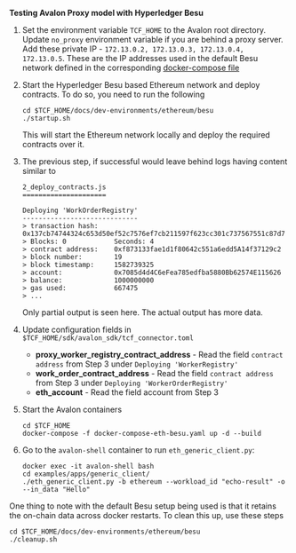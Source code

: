 
**Testing Avalon Proxy model with Hyperledger Besu**
1.  Set the environment variable ``TCF_HOME`` to the Avalon root directory. Update ``no_proxy`` environment variable if you are behind a proxy
    server. Add these private IP - ``172.13.0.2, 172.13.0.3, 172.13.0.4, 172.13.0.5``. These are the IP addresses used in the default Besu 
    network defined in the corresponding [docker-compose file](dev-environments/besu/docker-compose.yaml)

2. Start the Hyperledger Besu based Ethereum network and deploy contracts. To do so, you need to run the following
    ```
    cd $TCF_HOME/docs/dev-environments/ethereum/besu
    ./startup.sh
    ```
    This will start the Ethereum network locally and deploy the required contracts over it.

3. The previous step, if successful would leave behind logs having content similar to  
	```
	2_deploy_contracts.js
	=====================
	
	Deploying 'WorkOrderRegistry'
	-----------------------------
	> transaction hash:    0x137cb74744324c653d50ef52c7576ef7cb211597f623cc301c737567551c87d7
	> Blocks: 0            Seconds: 4
	> contract address:    0xf873133fae1d1f80642c551a6edd5A14f37129c2
	> block number:        19
	> block timestamp:     1582739325
	> account:             0x7085d4d4C6eFea785edfba5880Bb62574E115626
	> balance:             1000000000
	> gas used:            667475
	> ...
	```
   Only partial output is seen here. The actual output has more data.
   
4. Update configuration fields in ``$TCF_HOME/sdk/avalon_sdk/tcf_connector.toml ``
	- **proxy_worker_registry_contract_address** - Read the field ``contract address`` from Step 3 under ``Deploying 'WorkerRegistry'``
	- **work_order_contract_address** - Read the field ``contract address`` from Step 3 under ``Deploying 'WorkerOrderRegistry'``
	- **eth_account** - Read the field account from Step 3

5. Start the Avalon containers
    ```
	cd $TCF_HOME
	docker-compose -f docker-compose-eth-besu.yaml up -d --build
	```

6. Go to the ``avalon-shell`` container to run ``eth_generic_client.py``:
    ```
    docker exec -it avalon-shell bash
    cd examples/apps/generic_client/
    ./eth_generic_client.py -b ethereum --workload_id "echo-result" -o --in_data "Hello"
    ```

One thing to note with the default Besu setup being used is that it retains the on-chain data across docker restarts. To clean this up,
use these steps 
```
cd $TCF_HOME/docs/dev-environments/ethereum/besu
./cleanup.sh
```
